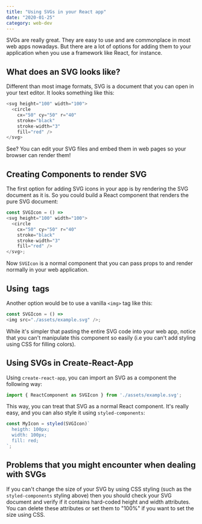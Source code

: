 ```yaml
---
title: "Using SVGs in your React app"
date: "2020-01-25"
category: web-dev
---
```

SVGs are really great. They are easy to use and are commonplace in most web apps nowadays. But there are a lot of options for adding them to your application when you use a framework like React, for instance.

## What does an SVG looks like?

Different than most image formats, SVG is a document that you can open in your text editor. It looks something like this:
```javascript
<svg height="100" width="100">
  <circle 
    cx="50" cy="50" r="40"
    stroke="black"
    stroke-width="3"
    fill="red" />
</svg>
```

See? You can edit your SVG files and embed them in web pages so your browser can render them!

## Creating Components to render SVG

The first option for adding SVG icons in your app is by rendering the SVG document as it is. So you could build a React component that renders the pure SVG document:
```javascript
const SVGIcon = () =>
<svg height="100" width="100">
  <circle
    cx="50" cy="50" r="40"
    stroke="black"
    stroke-width="3"
    fill="red" />
</svg>;
```
Now `SVGIcon` is a normal component that you can pass props to and render normally in your web application. 

## Using <img> tags

Another option would be to use a vanilla `<img>` tag like this:
```javascript
const SVGIcon = () =>
<img src="./assets/example.svg" />;
```
While it's simpler that pasting the entire SVG code into your web app, notice that you can't manipulate this component so easily (i.e you can't add styling using CSS for filling colors). 

## Using SVGs in Create-React-App

Using `create-react-app`, you can import an SVG as a component the following way:
```javascript
import { ReactComponent as SVGIcon } from './assets/example.svg';
```
This way, you can treat that SVG as a normal React component. It's really easy, and you can also style it using `styled-components`:
```javascript
const MyIcon = styled(SVGIcon)`
  heigth: 100px;
  width: 100px;
  fill: red;
`;
```
## Problems that you might encounter when dealing with SVGs

If you can't change the size of your SVG by using CSS styling (such as the `styled-components` styling above) then you should check your SVG document and verify if it contains hard-coded height and width attributes. You can delete these attributes or set them to "100%" if you want to set the size using CSS.